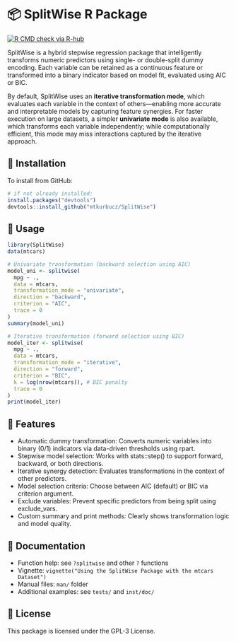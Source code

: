 
<!-- README.md is generated from README.Rmd. Please edit that file -->

# 📦 SplitWise R Package

<!-- badges: start -->
[![R CMD check via R-hub](https://github.com/mtkurbucz/SplitWise/actions/workflows/rhub.yaml/badge.svg)](https://github.com/mtkurbucz/SplitWise/actions/workflows/rhub.yaml)
<!-- badges: end -->

SplitWise is a hybrid stepwise regression package that intelligently transforms numeric predictors using single- or double-split dummy encoding. Each variable can be retained as a continuous feature or transformed into a binary indicator based on model fit, evaluated using AIC or BIC.

By default, SplitWise uses an **iterative transformation mode**, which evaluates each variable in the context of others—enabling more accurate and interpretable models by capturing feature synergies. For faster execution on large datasets, a simpler **univariate mode** is also available, which transforms each variable independently; while computationally efficient, this mode may miss interactions captured by the iterative approach.


## 🔧 Installation

To install from GitHub:

```r
# if not already installed:
install.packages("devtools")
devtools::install_github("mtkurbucz/SplitWise")
```

## 🚀 Usage

``` r
library(SplitWise)
data(mtcars)

# Univariate transformation (backward selection using AIC)
model_uni <- splitwise(
  mpg ~ .,
  data = mtcars,
  transformation_mode = "univariate",
  direction = "backward",
  criterion = "AIC",
  trace = 0
)
summary(model_uni)

# Iterative transformation (forward selection using BIC)
model_iter <- splitwise(
  mpg ~ .,
  data = mtcars,
  transformation_mode = "iterative",
  direction = "forward",
  criterion = "BIC",
  k = log(nrow(mtcars)), # BIC penalty
  trace = 0
)
print(model_iter)
```

## 📘 Features

- Automatic dummy transformation: Converts numeric variables into binary (0/1) indicators via data-driven thresholds using rpart.
- Stepwise model selection: Works with stats::step() to support forward, backward, or both directions.
- Iterative synergy detection: Evaluates transformations in the context of other predictors.
- Model selection criteria: Choose between AIC (default) or BIC via criterion argument.
- Exclude variables: Prevent specific predictors from being split using exclude_vars.
- Custom summary and print methods: Clearly shows transformation logic and model quality.

## 📄 Documentation

- Function help: see `?splitwise` and other `?` functions
- Vignette: `vignette("Using the SplitWise Package with the mtcars Dataset")`
- Manual files: `man/` folder
- Additional examples: see `tests/` and `inst/doc/`

## 📜 License

This package is licensed under the GPL-3 License.
